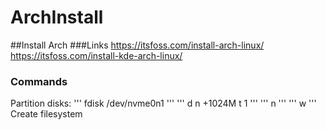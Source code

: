 # ArchInstall

##Install Arch
###Links
https://itsfoss.com/install-arch-linux/
https://itsfoss.com/install-kde-arch-linux/
### Commands
Partition disks:
'''
fdisk /dev/nvme0n1
'''
'''
d
n
+1024M
t
1
'''
'''
n
'''
'''
w
'''
Create filesystem 
